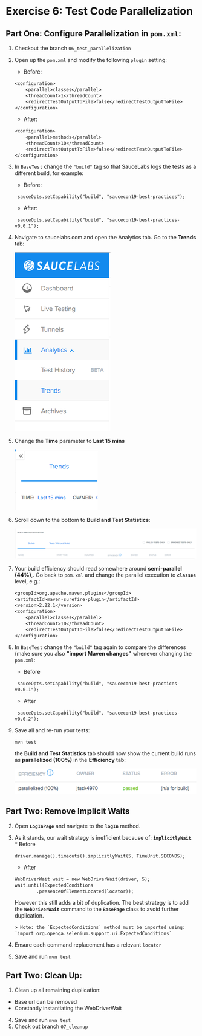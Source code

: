 # Exercise 6: Test Code Parallelization
## Part One: Configure Parallelization in `pom.xml`:

1. Checkout the branch `06_test_parallelization`
2. Open up the `pom.xml` and modify the following `plugin` setting:
    * Before:
    ```
    <configuration>
        <parallel>classes</parallel>
        <threadCount>1</threadCount>
        <redirectTestOutputToFile>false</redirectTestOutputToFile>
    </configuration>
    ```
    * After:
    ```
    <configuration>
        <parallel>methods</parallel>
        <threadCount>10</threadCount>
        <redirectTestOutputToFile>false</redirectTestOutputToFile>
    </configuration>
    ```
3. In `BaseTest` change the `"build"` tag so that SauceLabs logs the tests as a different build, for example:
    * Before:
    ```
     sauceOpts.setCapability("build", "saucecon19-best-practices");
    ```
    * After:
    ```
     sauceOpts.setCapability("build", "saucecon19-best-practices-v0.0.1");
    ```
4. Navigate to saucelabs.com and open the Analytics tab. Go to the **Trends** tab: 
    
    ![Trends Tab](images/test-trends.png)
    
6. Change the **Time** parameter to **Last 15 mins**
    
    ![Last 15 Minutes](images/last-15-mins.png)
    
7. Scroll down to the bottom to **Build and Test Statistics**:
    
    ![Test and Build Statistics](images/test-and-build-stats.png)
    
8. Your build efficiency should read somewhere around **semi-parallel (44%)**,. Go back to `pom.xml` and change the parallel execution to **`classes`** level, e.g.:
    ```
    <groupId>org.apache.maven.plugins</groupId>
    <artifactId>maven-surefire-plugin</artifactId>
    <version>2.22.1</version>
    <configuration>
        <parallel>classes</parallel>
        <threadCount>10</threadCount>
        <redirectTestOutputToFile>false</redirectTestOutputToFile>
    </configuration>
    ```
9. In `BaseTest` change the `"build"` tag again to compare the differences (make sure you also **"import Maven changes"** whenever changing the `pom.xml`:
    * Before
    ```
     sauceOpts.setCapability("build", "saucecon19-best-practices-v0.0.1");
    ```
    * After
    ```
     sauceOpts.setCapability("build", "saucecon19-best-practices-v0.0.2");
    ```
10. Save all and re-run your tests:
    ```
    mvn test
    ```
    the **Build and Test Statistics** tab should now show the current build runs as **parallelized (100%)** in the **Efficiency** tab:

    ![100% Parallel](images/100-parallel.png)
    
## Part Two: Remove Implicit Waits
2. Open **`LogInPage`** and navigate to the **`logIn`** method.
3. As it stands, our wait strategy is inefficient because of: **`implicitlyWait`**.    * Before
    ```
    driver.manage().timeouts().implicitlyWait(5, TimeUnit.SECONDS);
    ```
    
    * After
    ```
    WebDriverWait wait = new WebDriverWait(driver, 5);
    wait.until(ExpectedConditions
            .presenceOfElementLocated(locator));
    
    ```
    However this still adds a bit of duplication. The best strategy is to add the **`WebDriverWait`** command to the **`BasePage`** class to avoid further duplication.
    ```
    > Note: the `ExpectedConditions` method must be imported using: `import org.openqa.selenium.support.ui.ExpectedConditions`

3. Ensure each command replacement has a relevant `locator`
4. Save and run `mvn test`


## Part Two: Clean Up:
1. Clean up all remaining duplication:
- Base url can be removed
- Constantly instantiating the WebDriverWait
4. Save and run `mvn test`    
1. Check out branch `07_cleanup`
